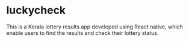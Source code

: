# luckycheck
This is a Kerala lottery results app developed using React native, which enable users to find the results and check their lottery status.
